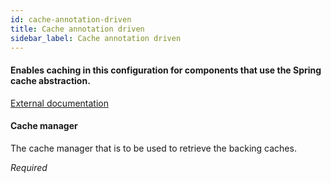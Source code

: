 ```yaml
---
id: cache-annotation-driven
title: Cache annotation driven
sidebar_label: Cache annotation driven
---
```

#### Enables caching in this configuration for components that use the Spring cache abstraction.
<a href="http://docs.spring.io/spring/docs/3.1.x/spring-framework-reference/html/cache.html" target="_blank">External documentation</a>


#### Cache manager
The cache manager that is to be used to retrieve the backing caches.

<i>Required</i>

